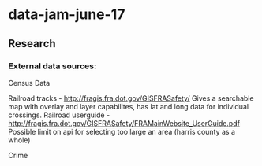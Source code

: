 # data-jam-june-17


## Research
### External data sources:
Census Data





Railroad tracks - http://fragis.fra.dot.gov/GISFRASafety/ Gives a searchable map with overlay and layer capabilites, has lat and long data for individual crossings. 
Railroad userguide - http://fragis.fra.dot.gov/GISFRASafety/FRAMainWebsite_UserGuide.pdf
Possible limit on api for selecting too large an area (harris county as a whole)





Crime
